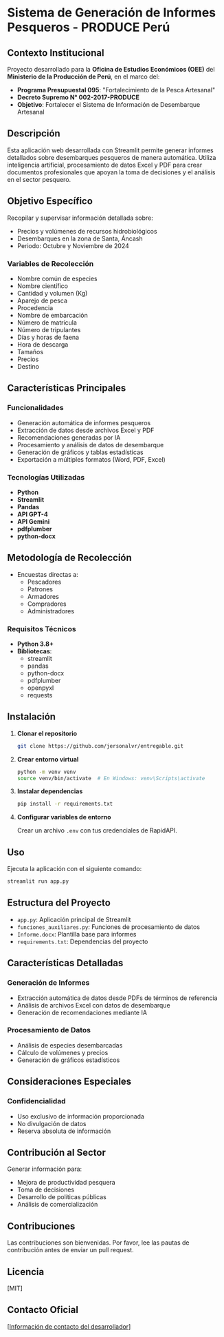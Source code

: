 # Sistema de Generación de Informes Pesqueros - PRODUCE Perú

## Contexto Institucional

Proyecto desarrollado para la **Oficina de Estudios Económicos (OEE)** del **Ministerio de la Producción de Perú**, en el marco del:

- **Programa Presupuestal 095**: "Fortalecimiento de la Pesca Artesanal"
- **Decreto Supremo N° 002-2017-PRODUCE**
- **Objetivo**: Fortalecer el Sistema de Información de Desembarque Artesanal

## Descripción

Esta aplicación web desarrollada con Streamlit permite generar informes detallados sobre desembarques pesqueros de manera automática. Utiliza inteligencia artificial, procesamiento de datos Excel y PDF para crear documentos profesionales que apoyan la toma de decisiones y el análisis en el sector pesquero.

## Objetivo Específico

Recopilar y supervisar información detallada sobre:

- Precios y volúmenes de recursos hidrobiológicos
- Desembarques en la zona de Santa, Áncash
- Periodo: Octubre y Noviembre de 2024

### Variables de Recolección

- Nombre común de especies
- Nombre científico
- Cantidad y volumen (Kg)
- Aparejo de pesca
- Procedencia
- Nombre de embarcación
- Número de matrícula
- Número de tripulantes
- Días y horas de faena
- Hora de descarga
- Tamaños
- Precios
- Destino

## Características Principales

### Funcionalidades

- Generación automática de informes pesqueros
- Extracción de datos desde archivos Excel y PDF
- Recomendaciones generadas por IA
- Procesamiento y análisis de datos de desembarque
- Generación de gráficos y tablas estadísticas
- Exportación a múltiples formatos (Word, PDF, Excel)

### Tecnologías Utilizadas

- **Python**
- **Streamlit**
- **Pandas**
- **API GPT-4**
- **API Gemini**
- **pdfplumber**
- **python-docx**

## Metodología de Recolección

- Encuestas directas a:
  - Pescadores
  - Patrones
  - Armadores
  - Compradores
  - Administradores

### Requisitos Técnicos

- **Python 3.8+**
- **Bibliotecas**:
  - streamlit
  - pandas
  - python-docx
  - pdfplumber
  - openpyxl
  - requests

## Instalación

1. **Clonar el repositorio**

   ```bash
   git clone https://github.com/jersonalvr/entregable.git

2. **Crear entorno virtual**

   ```bash
   python -m venv venv
   source venv/bin/activate  # En Windows: venv\Scripts\activate
   ```

3. **Instalar dependencias**

   ```bash
   pip install -r requirements.txt
   ```

4. **Configurar variables de entorno**

   Crear un archivo `.env` con tus credenciales de RapidAPI.

## Uso

Ejecuta la aplicación con el siguiente comando:

```bash
streamlit run app.py
```

## Estructura del Proyecto

- `app.py`: Aplicación principal de Streamlit
- `funciones_auxiliares.py`: Funciones de procesamiento de datos
- `Informe.docx`: Plantilla base para informes
- `requirements.txt`: Dependencias del proyecto

## Características Detalladas

### Generación de Informes

- Extracción automática de datos desde PDFs de términos de referencia
- Análisis de archivos Excel con datos de desembarque
- Generación de recomendaciones mediante IA

### Procesamiento de Datos

- Análisis de especies desembarcadas
- Cálculo de volúmenes y precios
- Generación de gráficos estadísticos

## Consideraciones Especiales

### Confidencialidad

- Uso exclusivo de información proporcionada
- No divulgación de datos
- Reserva absoluta de información

## Contribución al Sector

Generar información para:

- Mejora de productividad pesquera
- Toma de decisiones
- Desarrollo de políticas públicas
- Análisis de comercialización

## Contribuciones

Las contribuciones son bienvenidas. Por favor, lee las pautas de contribución antes de enviar un pull request.

## Licencia

[MIT]

## Contacto Oficial

[[Información de contacto del desarrollador](https://wa.me/+51961310789)]
